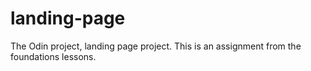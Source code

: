 # landing-page
The Odin project, landing page project. This is an assignment from the foundations lessons.
